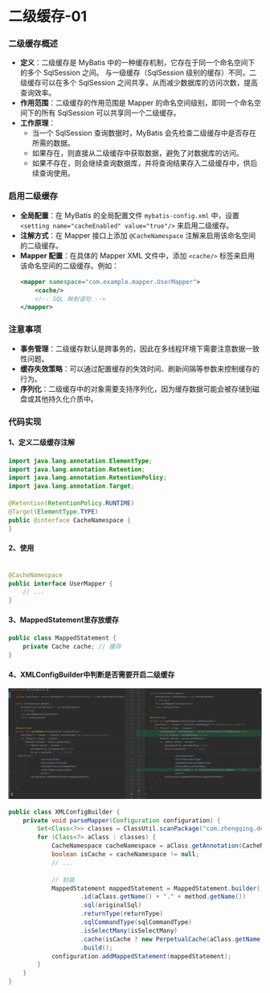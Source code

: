 # 二级缓存-01

### 二级缓存概述

- **定义**：二级缓存是 MyBatis 中的一种缓存机制，它存在于同一个命名空间下的多个 SqlSession 之间。
  与一级缓存（SqlSession 级别的缓存）不同，二级缓存可以在多个 SqlSession 之间共享，从而减少数据库的访问次数，提高查询效率。
- **作用范围**：二级缓存的作用范围是 Mapper 的命名空间级别，即同一个命名空间下的所有 SqlSession 可以共享同一个二级缓存。
- **工作原理**：
    - 当一个 SqlSession 查询数据时，MyBatis 会先检查二级缓存中是否存在所需的数据。
    - 如果存在，则直接从二级缓存中获取数据，避免了对数据库的访问。
    - 如果不存在，则会继续查询数据库，并将查询结果存入二级缓存中，供后续查询使用。

### 启用二级缓存

- **全局配置**：在 MyBatis 的全局配置文件 `mybatis-config.xml` 中，设置 `<setting name="cacheEnabled" value="true"/>` 来启用二级缓存。
- **注解方式**：在 Mapper 接口上添加 `@CacheNamespace` 注解来启用该命名空间的二级缓存。
- **Mapper 配置**：在具体的 Mapper XML 文件中，添加 `<cache/>` 标签来启用该命名空间的二级缓存。例如：
  ```xml
  <mapper namespace="com.example.mapper.UserMapper">
      <cache/>
      <!-- SQL 映射语句 -->
  </mapper>
  ```

### 注意事项

- **事务管理**：二级缓存默认是跨事务的，因此在多线程环境下需要注意数据一致性问题。
- **缓存失效策略**：可以通过配置缓存的失效时间、刷新间隔等参数来控制缓存的行为。
- **序列化**：二级缓存中的对象需要支持序列化，因为缓存数据可能会被存储到磁盘或其他持久化介质中。

### 代码实现

#### 1、定义二级缓存注解

```java
import java.lang.annotation.ElementType;
import java.lang.annotation.Retention;
import java.lang.annotation.RetentionPolicy;
import java.lang.annotation.Target;

@Retention(RetentionPolicy.RUNTIME)
@Target(ElementType.TYPE)
public @interface CacheNamespace {
}
```

#### 2、使用

```java

@CacheNamespace
public interface UserMapper {
    // ...
}
```

#### 3、MappedStatement里存放缓存

```java
public class MappedStatement {
    private Cache cache; // 缓存
}
```

#### 4、XMLConfigBuilder中判断是否需要开启二级缓存

![](./images/77-二级缓存-01_1738767211422.png)

```java
public class XMLConfigBuilder {
    private void parseMapper(Configuration configuration) {
        Set<Class<?>> classes = ClassUtil.scanPackage("com.zhengqing.demo.mapper");
        for (Class<?> aClass : classes) {
            CacheNamespace cacheNamespace = aClass.getAnnotation(CacheNamespace.class);
            boolean isCache = cacheNamespace != null;
            // ...

            // 封装
            MappedStatement mappedStatement = MappedStatement.builder()
                    .id(aClass.getName() + "." + method.getName())
                    .sql(originalSql)
                    .returnType(returnType)
                    .sqlCommandType(sqlCommandType)
                    .isSelectMany(isSelectMany)
                    .cache(isCache ? new PerpetualCache(aClass.getName()) : null)
                    .build();
            configuration.addMappedStatement(mappedStatement);
        }
    }
}
```
